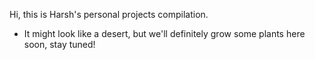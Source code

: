 Hi, this is Harsh's personal projects compilation. 
- It might look like a desert, but we'll definitely grow some plants here soon, stay tuned!

